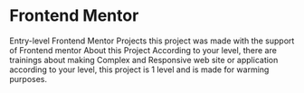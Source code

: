 # Frontend Mentor
Entry-level Frontend Mentor Projects
this project was made with the support of Frontend mentor 
About this Project
According to your level, there are trainings about making Complex and Responsive web site or application according to your level, this project is 1 level and is made for warming purposes.
